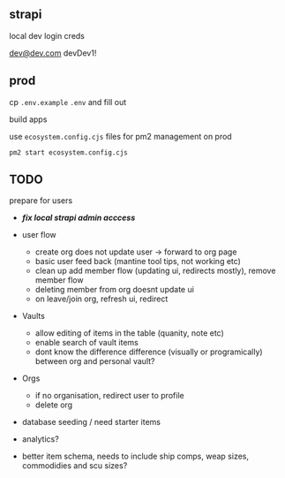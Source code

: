 ## strapi

local dev login creds

dev@dev.com
devDev1!

## prod

cp `.env.example` `.env` and fill out

build apps

use `ecosystem.config.cjs` files for pm2 management on prod

`pm2 start ecosystem.config.cjs`

## TODO

prepare for users

- **_fix local strapi admin acccess_**
- user flow
  - create org does not update user -> forward to org page
  - basic user feed back (mantine tool tips, not working etc)
  - clean up add member flow (updating ui, redirects mostly), remove member flow
  - deleting member from org doesnt update ui
  - on leave/join org, refresh ui, redirect
- Vaults
  - allow editing of items in the table (quanity, note etc)
  - enable search of vault items
  - dont know the difference difference (visually or programically) between org and personal vault?
- Orgs
  - if no organisation, redirect user to profile
  - delete org
- database seeding / need starter items
- analytics?

- better item schema, needs to include ship comps, weap sizes, commodidies and scu sizes?
